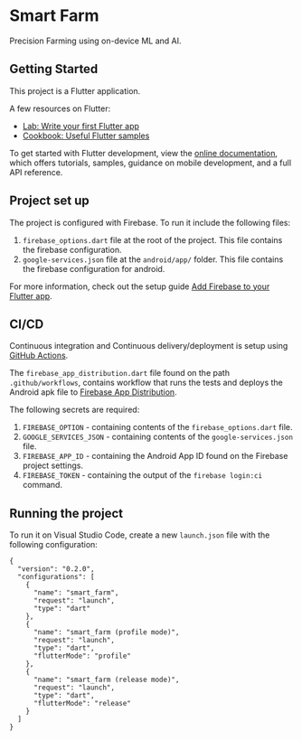 # Smart Farm

Precision Farming using on-device ML and AI.

## Getting Started

This project is a Flutter application.

A few resources on Flutter:

- [Lab: Write your first Flutter app](https://docs.flutter.dev/get-started/codelab)
- [Cookbook: Useful Flutter samples](https://docs.flutter.dev/cookbook)

To get started with Flutter development, view the
[online documentation](https://docs.flutter.dev/), which offers tutorials,
samples, guidance on mobile development, and a full API reference.

## Project set up

The project is configured with Firebase. To run it include the following files:

1. `firebase_options.dart` file at the root of the project. This file contains the firebase configuration.
2. `google-services.json` file at the `android/app/` folder. This file contains the firebase configuration for android.

For more information, check out the setup guide [Add Firebase to your Flutter app](https://firebase.google.com/docs/flutter/setup?platform=android).

## CI/CD

Continuous integration and Continuous delivery/deployment is setup using [GitHub Actions](https://docs.github.com/en/actions).

The `firebase_app_distribution.dart` file found on the path `.github/workflows`, contains workflow that runs the tests and deploys the Android apk file to [Firebase App Distribution](https://firebase.google.com/docs/app-distribution).

The following secrets are required:

1. `FIREBASE_OPTION` - containing contents of the `firebase_options.dart` file.
2. `GOOGLE_SERVICES_JSON` - containing contents of the `google-services.json` file.
3. `FIREBASE_APP_ID` - containing the Android App ID found on the Firebase project settings.
4. `FIREBASE_TOKEN` - containing the output of the `firebase login:ci` command.

## Running the project

To run it on Visual Studio Code, create a new `launch.json` file with the following configuration:

```
{
  "version": "0.2.0",
  "configurations": [
    {
      "name": "smart_farm",
      "request": "launch",
      "type": "dart"
    },
    {
      "name": "smart_farm (profile mode)",
      "request": "launch",
      "type": "dart",
      "flutterMode": "profile"
    },
    {
      "name": "smart_farm (release mode)",
      "request": "launch",
      "type": "dart",
      "flutterMode": "release"
    }
  ]
}
```

